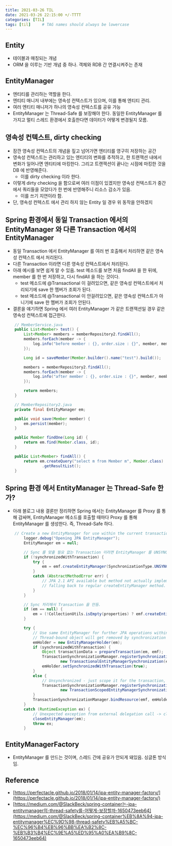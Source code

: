 ```yaml
---
title: 2021-03-26 TIL
date: 2021-03-26 22:15:00 +/-TTTT
categories: [TIL]
tags: [til]     # TAG names should always be lowercase
---
```

 
## Entity
- 테이블과 매칭되는 개념
- ORM 을 이루는 기반 개념 중 하나. 객체와 RDB 간 연결시켜주는 존재

## EntityManager
- 엔티티를 관리하는 역할을 한다.
- 엔티티 매니저 내부에는 영속성 컨텍스트가 있으며, 이를 통해 엔티티 관리.
- 여러 엔티티 매니저가 하나의 영속성 컨텍스트를 공유 가능
- EntityManager 는 Thread-Safe 를 보장해야 한다. 동일한 EntityManager 를 가지고 멀티 스레드 환경에서 호출한다면 데이터가 어떻게 변경될지 모름.

## 영속성 컨텍스트, dirty checking
- 잠깐 영속성 컨텍스트의 개념을 짚고 넘어가면 엔티티를 영구히 저장하는 공간
- 영속성 컨텍스트는 관리하고 있는 엔티티의 변화를 추적하고, 한 트랜잭션 내에서 변화가 일어나면 엔티티에 마킹한다. 그리고 트랜잭션이 끝나는 시점에 마킹한 것을 DB 에 반영해준다. 
    - 이를 dirty checking 이라 한다.
- 이렇게 dirty checking 을 함으로써 여러 이점이 있겠지만 영속성 컨텍스트가 중간에서 쿼리들을 모았다가 한 번에 반영해주니 리소스 감소가 있음.
    - 이를 쓰기 지연이라 함.
- 단, 영속성 컨텍스트 에서 관리 하지 않는 Entity 일 경우 위 동작을 안하겠지

## Spring 환경에서 동일 Transaction 에서의 EntityManager 와 다른 Transaction 에서의 EntityManager
- 동일 Transaction 에서 EntityManager 를 여러 번 호출해서 처리하면 같은 영속성 컨텍스트 에서 처리된다.
- 다른 Transaction 이라면 다른 영속성 컨텍스트에서 처리된다.
- 아래 예시를 보면 쉽게 알 수 있음. test 메소드를 보면 처음 findAll 을 한 뒤에, member 를 한 번 저장하고, 다시 findAll 을 하는 것이다.
    - test 메소드에 @Transactional 이 걸려있으면, 같은 영속성 컨텍스트에서 처리되기에 save 한 멤버가 조회가 된다.
    - test 메소드에 @Transactional 이 안걸려있으면, 같은 영속성 컨텍스트가 아니기에 save 한 멤버가 조회가 안된다.
- 결론을 얘기하면 Spring 에서 여러 EntityManager 가 같은 트랜잭션일 경우 같은 영속성 컨텍스트에 접근한다.  

```java
    // MemberService.java
    public List<Member> test() {
        List<Member> members = memberRepository2.findAll();
        members.forEach(member -> {
            log.info("before member : {}, order.size : {}", member, member.getOrders().size());
        });

        Long id = saveMember(Member.builder().name("test").build());

        members = memberRepository2.findAll();
        members.forEach(member -> {
            log.info("after member : {}, order.size : {}", member, member.getOrders().size());
        });

        return members;
    }   

    // MemberRepository2.java
    private final EntityManager em;

    public void save(Member member) {
        em.persist(member);
    }

    public Member findOne(Long id) {
        return em.find(Member.class, id);
    }

    public List<Member> findAll() {
        return em.createQuery("select m from Member m", Member.class)
                .getResultList();
    }

```

## Spring 환경 에서 EntityManager 는 Thread-Safe 한가?
- 아래 블로그 내용 결론만 정리하면 Spring 에서는 EntityManager 를 Proxy 를 통해 감싸며, EntityManager 메소드를 호출할 때마다 Proxy 를 통해 EntityManager 를 생성한다. 즉, Thread-Safe 하다.

```java
    // Create a new EntityManager for use within the current transaction.
		logger.debug("Opening JPA EntityManager");
		EntityManager em = null;

		// Sync 를 맞출 필요 없는 Transaction 이라면 EntityManager 를 UNSYNC 하게 만듬.  
		if (!synchronizedWithTransaction) {
			try {
				em = emf.createEntityManager(SynchronizationType.UNSYNCHRONIZED, properties);
			}
			catch (AbstractMethodError err) {
				// JPA 2.1 API available but method not actually implemented in persistence provider:
				// falling back to regular createEntityManager method.
			}
		}

		// Sync 처리해서 Transaction 을 만듬.
		if (em == null) {
			em = (!CollectionUtils.isEmpty(properties) ? emf.createEntityManager(properties) : emf.createEntityManager());
		}

		try {
			// Use same EntityManager for further JPA operations within the transaction.
			// Thread-bound object will get removed by synchronization at transaction completion.
			emHolder = new EntityManagerHolder(em);
			if (synchronizedWithTransaction) {
				Object transactionData = prepareTransaction(em, emf);
				TransactionSynchronizationManager.registerSynchronization(
						new TransactionalEntityManagerSynchronization(emHolder, emf, transactionData, true));
				emHolder.setSynchronizedWithTransaction(true);
			}
			else {
				// Unsynchronized - just scope it for the transaction, as demanded by the JPA 2.1 spec...
				TransactionSynchronizationManager.registerSynchronization(
						new TransactionScopedEntityManagerSynchronization(emHolder, emf));
			}
			TransactionSynchronizationManager.bindResource(emf, emHolder);
		}
		catch (RuntimeException ex) {
			// Unexpected exception from external delegation call -> close EntityManager and rethrow.
			closeEntityManager(em);
			throw ex;
		}
```

## EntityManagerFactory
- EntityManager 를 만드는 것이며, 스레드 간에 공유가 안되게 돼있음. 싱글톤 방식임.

## Reference

- [https://perfectacle.github.io/2018/01/14/jpa-entity-manager-factory/](https://perfectacle.github.io/2018/01/14/jpa-entity-manager-factory/)
- [https://medium.com/@SlackBeck/spring-container는-jpa-entitymanager의-thread-safety를-어떻게-보장할까-1650473eeb64](https://medium.com/@SlackBeck/spring-container%EB%8A%94-jpa-entitymanager%EC%9D%98-thread-safety%EB%A5%BC-%EC%96%B4%EB%96%BB%EA%B2%8C-%EB%B3%B4%EC%9E%A5%ED%95%A0%EA%B9%8C-1650473eeb64)